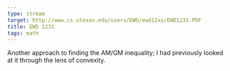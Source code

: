 ```yaml
---
type: stream
target: http://www.cs.utexas.edu/users/EWD/ewd12xx/EWD1231.PDF
title: EWD 1231
tags: math
---
```


Another approach to finding the AM/GM inequality; I had previously looked at it through the lens of convexity.